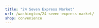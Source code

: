 ```yaml
---
title: "24 Seven Express Market"
url: /washington/24-seven-express-market/
shop: convenience
---
```

